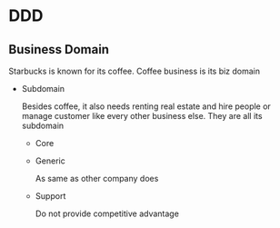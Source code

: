 # DDD

## Business Domain

Starbucks is known for its coffee. Coffee business is its biz domain

- Subdomain

  Besides coffee, it also needs renting real estate and hire people or manage customer like every other business else. They are all its subdomain

  - Core

  - Generic

    As same as other company does

  - Support

    Do not provide competitive advantage
